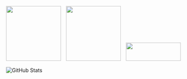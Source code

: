<div>
  <img src="https://media4.giphy.com/media/v1.Y2lkPTZjMDliOTUydjI1djdicTRycTF3emloNjdpd3g3cjV4eWt1ajR0ZDlscGRjZTludyZlcD12MV9zdGlja2Vyc19zZWFyY2gmY3Q9cw/Pr4i3SPasVy7s78zId/200w.gif" width="150" height="150" style="display:inline-block; margin-right:10px;">
  
  <img src="https://i.pinimg.com/originals/7f/ae/97/7fae97b0d62464f833f75a7cce0a9902.gif" width="150" height="150" style="display:inline-block; margin-right:10px;">

  <img src="https://readme-typing-svg.herokuapp.com?size=25&duration=3000&color=78B800&lines=HELLO+WORLD" width="150" height="50" style="display:inline-block;">
</div>

![GitHub Stats](https://github-readme-stats.vercel.app/api?username=DeLeon09J&show_icons=true&theme=tokyonight)

